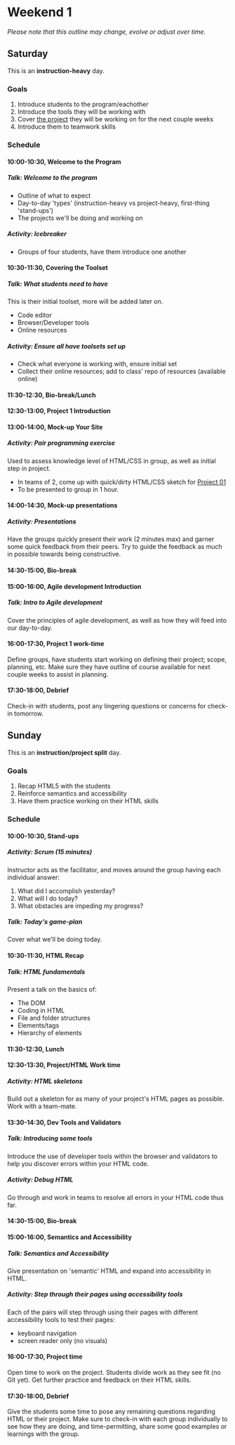 # Weekend 1
*Please note that this outline may change, evolve or adjust over time.*

## Saturday
This is an **instruction-heavy** day.

### Goals
1. Introduce students to the program/eachother
2. Introduce the tools they will be working with
3. Cover [the project](Project_01-HTML_and_CSS.md) they will be working on for the next couple weeks
4. Introduce them to teamwork skills

### Schedule
#### 10:00-10:30, Welcome to the Program

##### Talk: Welcome to the program
- Outline of what to expect
- Day-to-day 'types' (instruction-heavy vs project-heavy, first-thing 'stand-ups')
- The projects we'll be doing and working on

##### Activity: Icebreaker
- Groups of four students, have them introduce one another



#### 10:30-11:30, Covering the Toolset

##### Talk: What students need to have
This is their initial toolset, more will be added later on.
- Code editor
- Browser/Developer tools
- Online resources

##### Activity: Ensure all have toolsets set up
- Check what everyone is working with, ensure initial set
- Collect their online resources; add to class' repo of resources (available online)



#### 11:30-12:30, Bio-break/Lunch



#### 12:30-13:00, Project 1 Introduction



#### 13:00-14:00, Mock-up Your Site

##### Activity: Pair programming exercise
Used to assess knowledge level of HTML/CSS in group, as well as initial step in project.
- In teams of 2, come up with quick/dirty HTML/CSS sketch for [Project 01](../Projects/Project_01-HTML_and_CSS.md)
- To be presented to group in 1 hour.

#### 14:00-14:30, Mock-up presentations

##### Activity: Presentations
Have the groups quickly present their work (2 minutes max) and garner some quick feedback from their peers. Try to guide the feedback as much in possible towards being constructive.



#### 14:30-15:00, Bio-break



#### 15:00-16:00, Agile development Introduction

##### Talk: Intro to Agile development
Cover the principles of agile development, as well as how they will feed into our day-to-day.



#### 16:00-17:30, Project 1 work-time
Define groups, have students start working on defining their project; scope, planning, etc. Make sure they have outline of course available for next couple weeks to assist in planning.


#### 17:30-18:00, Debrief
Check-in with students, post any lingering questions or concerns for check-in tomorrow.



## Sunday
This is an **instruction/project split** day.

### Goals
1. Recap HTML5 with the students
2. Reinforce semantics and accessibility
3. Have them practice working on their HTML skills

### Schedule
#### 10:00-10:30, Stand-ups
##### Activity: Scrum (15 minutes)
Instructor acts as the facilitator, and moves around the group having each individual answer:

1. What did I accomplish yesterday?
2. What will I do today?
3. What obstacles are impeding my progress?

##### Talk: Today's game-plan
Cover what we'll be doing today.



#### 10:30-11:30, HTML Recap
##### Talk: HTML fundamentals
Present a talk on the basics of:
- The DOM
- Coding in HTML
- File and folder structures
- Elements/tags
- Hierarchy of elements



#### 11:30-12:30, Lunch



#### 12:30-13:30, Project/HTML Work time
##### Activity: HTML skeletons
Build out a skeleton for as many of your project's HTML pages as possible. Work with a team-mate.



#### 13:30-14:30, Dev Tools and Validators
##### Talk: Introducing some tools
Introduce the use of developer tools within the browser and validators to help you discover errors within your HTML code.

##### Activity: Debug HTML
Go through and work in teams to resolve all errors in your HTML code thus far.



#### 14:30-15:00, Bio-break



#### 15:00-16:00, Semantics and Accessibility
##### Talk: Semantics and Accessibility
Give presentation on 'semantic' HTML and expand into accessibility in HTML.

##### Activity: Step through their pages using accessibility tools
Each of the pairs will step through using their pages with different accessibility tools to test their pages:
- keyboard navigation
- screen reader only (no visuals)



#### 16:00-17:30, Project time
Open time to work on the project. Students divide work as they see fit (no Git yet). Get further practice and feedback on their HTML skills.



#### 17:30-18:00, Debrief
Give the students some time to pose any remaining questions regarding HTML or their project. Make sure to check-in with each group individually to see how they are doing, and time-permitting, share some good examples or learnings with the group.
